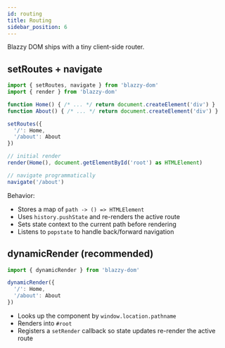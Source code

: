 ```yaml
---
id: routing
title: Routing
sidebar_position: 6
---
```


Blazzy DOM ships with a tiny client-side router.

## setRoutes + navigate

```ts
import { setRoutes, navigate } from 'blazzy-dom'
import { render } from 'blazzy-dom'

function Home() { /* ... */ return document.createElement('div') }
function About() { /* ... */ return document.createElement('div') }

setRoutes({
  '/': Home,
  '/about': About
})

// initial render
render(Home(), document.getElementById('root') as HTMLElement)

// navigate programmatically
navigate('/about')
```

Behavior:

- Stores a map of `path -> () => HTMLElement`
- Uses `history.pushState` and re-renders the active route
- Sets state context to the current path before rendering
- Listens to `popstate` to handle back/forward navigation

## dynamicRender (recommended)

```ts
import { dynamicRender } from 'blazzy-dom'

dynamicRender({
  '/': Home,
  '/about': About
})
```

- Looks up the component by `window.location.pathname`
- Renders into `#root`
- Registers a `setRender` callback so state updates re-render the active route
